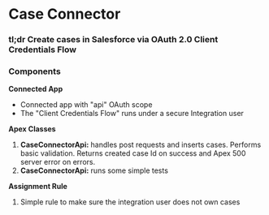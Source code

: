 # Case Connector

### tl;dr Create cases in Salesforce via OAuth 2.0 Client Credentials Flow

### Components

**Connected App**
- Connected app with "api" OAuth scope
- The "Client Credentials Flow" runs under a secure Integration user

**Apex Classes**
1. **CaseConnectorApi:** handles post requests and inserts cases. Performs basic validation. Returns created case Id on success and Apex 500 server error on errors.
2. **CaseConnectorApi:** runs some simple tests


**Assignment Rule**
1. Simple rule to make sure the integration user does not own cases

